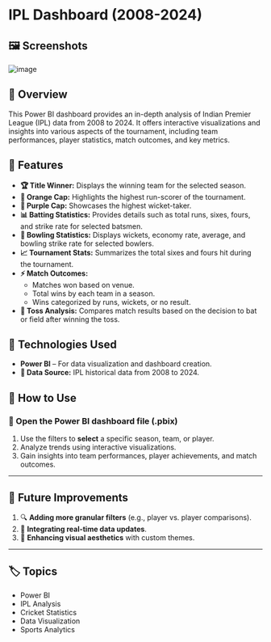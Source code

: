 # IPL Dashboard (2008-2024)

## 🖼️ Screenshots
![image](https://github.com/user-attachments/assets/90b53068-45e1-4b17-a056-1d6f911846fb)


## 🏏 Overview
This Power BI dashboard provides an in-depth analysis of Indian Premier League (IPL) data from 2008 to 2024. It offers interactive visualizations and insights into various aspects of the tournament, including team performances, player statistics, match outcomes, and key metrics.

## 📌 Features
- **🏆 Title Winner:** Displays the winning team for the selected season.
- **🏏 Orange Cap:** Highlights the highest run-scorer of the tournament.
- **🎯 Purple Cap:** Showcases the highest wicket-taker.
- **📊 Batting Statistics:** Provides details such as total runs, sixes, fours, and strike rate for selected batsmen.
- **🎯 Bowling Statistics:** Displays wickets, economy rate, average, and bowling strike rate for selected bowlers.
- **📈 Tournament Stats:** Summarizes the total sixes and fours hit during the tournament.
- **⚡ Match Outcomes:**
  - Matches won based on venue.
  - Total wins by each team in a season.
  - Wins categorized by runs, wickets, or no result.
- **🎲 Toss Analysis:** Compares match results based on the decision to bat or field after winning the toss.

## 🚀 Technologies Used
- **Power BI** – For data visualization and dashboard creation.
- **📂 Data Source:** IPL historical data from 2008 to 2024.

## 📖 How to Use

### 📂 Open the Power BI dashboard file (.pbix)

1. Use the filters to **select** a specific season, team, or player.
2. Analyze trends using interactive visualizations.
3. Gain insights into team performances, player achievements, and match outcomes.

---

## 🔮 Future Improvements

1. 🔍 **Adding more granular filters** (e.g., player vs. player comparisons).
2. 📡 **Integrating real-time data updates**.
3. 🎨 **Enhancing visual aesthetics** with custom themes.

---

## 🏷️ Topics

- Power BI
- IPL Analysis
- Cricket Statistics
- Data Visualization
- Sports Analytics




